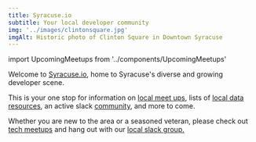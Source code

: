 ```yaml
---
title: Syracuse.io
subtitle: Your local developer community
img: '../images/clintonsquare.jpg'
imgAlt: Historic photo of Clinton Square in Downtown Syracuse
---
```


import UpcomingMeetups from '../components/UpcomingMeetups'

Welcome to [Syracuse.io](http://syracuse.io), home to Syracuse's diverse and growing developer scene.

This is your one stop for information on [local meet ups](/groups/), lists of [local data
resources](/resources/), an active slack [community](/community/), and more to come.

Whether you are new to the area or a seasoned veteran, please check
out [tech meetups](/groups) and hang out
with our [local slack group.](//slackacuse.herokuapp.com)

<UpcomingMeetups />
